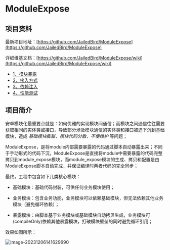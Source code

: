 # ModuleExpose

## 项目资料

最新项目地址：[https://github.com/JailedBird/ModuleExpose](https://github.com/JailedBird/ModuleExpose)

详细维基文档：[https://github.com/JailedBird/ModuleExpose/wiki](https://github.com/JailedBird/ModuleExpose/wiki)

- [1、模块暴露](https://github.com/JailedBird/ModuleExpose/wiki/1、模块暴露)
- [2、接入方式](https://github.com/JailedBird/ModuleExpose/wiki/2、接入方式)
- [3、依赖注入](https://github.com/JailedBird/ModuleExpose/wiki/3、依赖注入)
- [4、性能测试](https://github.com/JailedBird/ModuleExpose/wiki/4、性能测试)

## 项目简介

安卓模块化最重要点就是：如何优雅的实现模块间通信；而模块之间通信往往需要获取相同的实体类或接口，导致部分涉及模块通信的实体类和接口被迫下沉到基础模块，造成 *基础模块膨胀、模块代码分散、不便维护* 等问题；

ModuleExpose，是将module内部需要暴露的代码通过脚本自动暴露出来；不同于手动形式的代码下沉，ModuleExpose是直接将module中需要暴露的代码完整拷贝到module_expose模块，而module_expose模块的生成、拷贝和配置是由ModuleExpose脚本自动完成，并保证编译时两者代码的完全同步；



最终，工程中包含如下几类核心模块：

- 基础模块：基础代码封装，可供任何业务模块使用；

- 业务模块：包含业务功能，业务模块可以依赖基础模块，但无法依赖其他业务模块（避免循环依赖）；
- 暴露模块：由脚本基于业务模块或基础模块自动拷贝生成，业务模块可(compileOnly)依赖其他暴露模块，打破模块壁垒的同时避免循环引用；

效果如图所示：

![image-20231206141629690](https://zhaojunchen-1259455842.cos.ap-nanjing.myqcloud.com//imgimage-20231206141629690.png)
